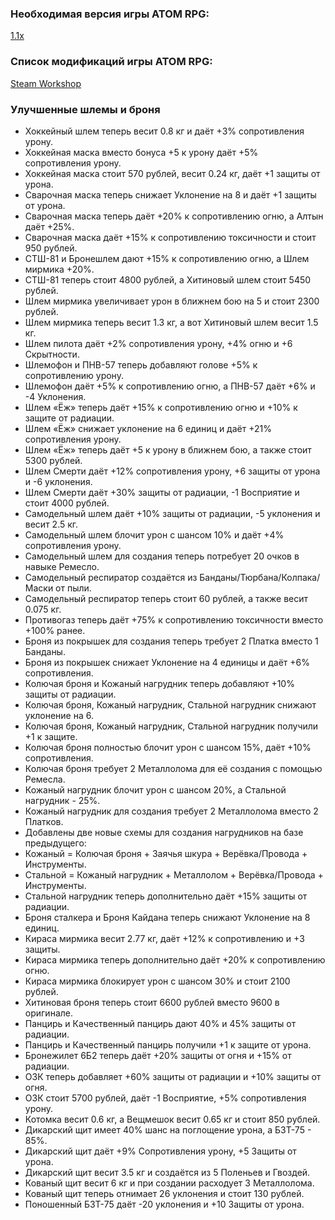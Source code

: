 ### Необходимая версия игры ATOM RPG:
[1.1x](https://store.steampowered.com/app/552620)

### Список модификаций игры ATOM RPG:
[Steam Workshop](https://steamcommunity.com/app/552620/workshop)

### Улучшенные шлемы и броня
- Хоккейный шлем теперь весит 0.8 кг и даёт +3% сопротивления урону.
- Хоккейная маска вместо бонуса +5 к урону даёт +5% сопротивления урону.
- Хоккейная маска стоит 570 рублей, весит 0.24 кг, даёт +1 защиты от урона.
- Сварочная маска теперь снижает Уклонение на 8 и даёт +1 защиты от урона.
- Сварочная маска теперь даёт +20% к сопротивлению огню, а Алтын даёт +25%.
- Сварочная маска даёт +15% к сопротивлению токсичности и стоит 950 рублей.
- СТШ-81 и Бронешлем дают +15% к сопротивлению огню, а Шлем мирмика +20%.
- СТШ-81 теперь стоит 4800 рублей, а Хитиновый шлем стоит 5450 рублей.
- Шлем мирмика увеличивает урон в ближнем бою на 5 и стоит 2300 рублей.
- Шлем мирмика теперь весит 1.3 кг, а вот Хитиновый шлем весит 1.5 кг.
- Шлем пилота даёт +2% сопротивления урону, +4% огню и +6 Скрытности.
- Шлемофон и ПНВ-57 теперь добавляют голове +5% к сопротивлению урону.
- Шлемофон даёт +5% к сопротивлению огню, а ПНВ-57 даёт +6% и -4 Уклонения.
- Шлем «Ёж» теперь даёт +15% к сопротивлению огню и +10% к защите от радиации.
- Шлем «Ёж» снижает уклонение на 6 единиц и даёт +21% сопротивления урону.
- Шлем «Ёж» теперь даёт +5 к урону в ближнем бою, а также стоит 5300 рублей.
- Шлем Смерти даёт +12% сопротивления урону, +6 защиты от урона и -6 уклонения.
- Шлем Смерти даёт +30% защиты от радиации, -1 Восприятие и стоит 4000 рублей.
- Самодельный шлем даёт +10% защиты от радиации, -5 уклонения и весит 2.5 кг.
- Самодельный шлем блочит урон с шансом 10% и даёт +4% сопротивления урону.
- Самодельный шлем для создания теперь потребует 20 очков в навыке Ремесло.
- Самодельный респиратор создаётся из Банданы/Тюрбана/Колпака/Маски от пыли.
- Самодельный респиратор теперь стоит 60 рублей, а также весит 0.075 кг.
- Противогаз теперь даёт +75% к сопротивлению токсичности вместо +100% ранее.
- Броня из покрышек для создания теперь требует 2 Платка вместо 1 Банданы.
- Броня из покрышек снижает Уклонение на 4 единицы и даёт +6% сопротивления.
- Колючая броня и Кожаный нагрудник теперь добавляют +10% защиты от радиации.
- Колючая броня, Кожаный нагрудник, Стальной нагрудник снижают уклонение на 6.
- Колючая броня, Кожаный нагрудник, Стальной нагрудник получили +1 к защите.
- Колючая броня полностью блочит урон с шансом 15%, даёт +10% сопротивления.
- Колючая броня требует 2 Металлолома для её создания с помощью Ремесла.
- Кожаный нагрудник блочит урон с шансом 20%, а Стальной нагрудник - 25%.
- Кожаный нагрудник для создания требует 2 Металлолома вместо 2 Платков.
- Добавлены две новые схемы для создания нагрудников на базе предыдущего:
- Кожаный = Колючая броня + Заячья шкура + Верёвка/Провода + Инструменты.
- Стальной = Кожаный нагрудник + Металлолом + Верёвка/Провода + Инструменты.
- Стальной нагрудник теперь дополнительно даёт +15% защиты от радиации.
- Броня сталкера и Броня Кайдана теперь снижают Уклонение на 8 единиц.
- Кираса мирмика весит 2.77 кг, даёт +12% к сопротивлению и +3 защиты.
- Кираса мирмика теперь дополнительно даёт +20% к сопротивлению огню.
- Кираса мирмика блокирует урон с шансом 30% и стоит 2100 рублей.
- Хитиновая броня теперь стоит 6600 рублей вместо 9600 в оригинале.
- Панцирь и Качественный панцирь дают 40% и 45% защиты от радиации.
- Панцирь и Качественный панцирь получили +1 к защите от урона.
- Бронежилет 6Б2 теперь даёт +20% защиты от огня и +15% от радиации.
- ОЗК теперь добавляет +60% защиты от радиации и +10% защиты от огня.
- ОЗК стоит 5700 рублей, даёт -1 Восприятие, +5% сопротивления урону.
- Котомка весит 0.6 кг, а Вещмешок весит 0.65 кг и стоит 850 рублей.
- Дикарский щит имеет 40% шанс на поглощение урона, а БЗТ-75 - 85%.
- Дикарский щит даёт +9% Сопротивления урону, +5 Защиты от урона.
- Дикарский щит весит 3.5 кг и создаётся из 5 Поленьев и Гвоздей.
- Кованый щит весит 6 кг и при создании расходует 3 Металлолома.
- Кованый щит теперь отнимает 26 уклонения и стоит 130 рублей.
- Поношенный БЗТ-75 даёт -20 уклонения и +10 Защиты от урона.